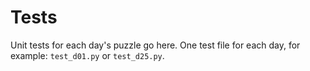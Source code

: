 # Tests #

Unit tests for each day's puzzle go here. One test file for each day, for example: `test_d01.py` or `test_d25.py`.

